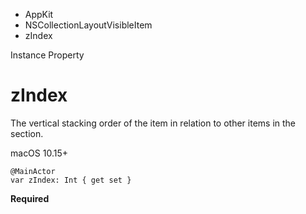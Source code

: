 

- AppKit
- NSCollectionLayoutVisibleItem
-  zIndex 

Instance Property

# zIndex

The vertical stacking order of the item in relation to other items in the section.

macOS 10.15+

``` source
@MainActor
var zIndex: Int { get set }
```

**Required**

